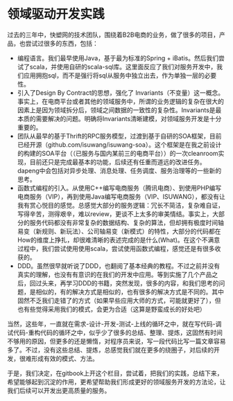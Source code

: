 # 领域驱动开发实践

过去的三年中，快塑网的技术团队，围绕着B2B电商的业务，做了很多的项目，产品，也尝试过很多的东西，包括：

* 编程语言。我们最早使用Java，基于最为标准的Spring + iBatis。然后我们尝试了scala，并使用自研的scala-sql库。这里面反应了我们对服务开发中，我们应用拥抱sql，而不是强行将sql从服务中独立出去，作为单独一层的必要性。
* 引入了Design By Contract的思想，强化了 Invariants（不变量）这一概念。事实上，在电商平台或者其他的领域服务中，所谓的业务逻辑的复杂在很大的因素上是因为领域拆分后，领域之间数据的一致性的复杂性。Invariants是最本质的需要解决的问题。明确将Invariants清晰建模，对领域服务开发是十分重要的。
* 团队从最早的基于Thrift的RPC服务模型，过渡到基于自研的SOA框架，目前已经开源（github.com/isuwang/isuwang-soa）。这个框架是在我之前设计的构建的SOA平台（（已服务与国内某前三的电商平台））的一次cleanroom实现，目前还只是完成最基本的功能，后续还有任重而道远的改进任务。dapeng中会包括对异步处理、消息处理、任务调度、服务治理等的一些新的思考。
* 函数式编程的引入。从使用C++编写电商服务（腾讯电商）、到使用PHP编写电商服务（VIP），再到使用Java编写电商服务（VIP、ISUWANG），都没有让我有赏心悦目的感觉。总感觉大部分的服务逻辑：冗长不简洁，复杂难自证，写得辛苦，测得艰辛，难以review，更谈不上太多的审美情结。事实上，大部分的服务代码都没有非常复杂的数据结构、复杂的算法，但却拥有极度时间轴易变（新规则、新玩法）、公司轴易变（新模式）的特性，大部分的代码都在How的维度上挣扎，却很难清晰的表述完成的是什么\(What\)。在这个不满意过程中，我们尝试使用使用scala，尝试使用函数式编程，感觉还是有很多收获的。
* DDD。虽然很早就听说了DDD，也翻阅了基本经典的教程。不过之前并没有真实的理解，也没有有意识的在我们的开发中应用。等到实施了几个产品之后，回过头来，再学习DDD的书籍，突然发现，很多的内容，和我们思考的问题，是相似的，有的解决方式是相似的，也有很多的解决方式是不同的。其中固然不乏我们走错了的方式（如果早些应用大师的方式，可能就更好了），但也有些觉得采用我们的模式，会更为合适（这算是野蛮成长的好处吧）

当然，这些年，一直就在需求-设计-开发-测试-上线的循环之中，就在写代码-调试代码-重构代码的循环之中，似乎少了很多的总结、整理、提炼，这固然有时间不够用的原因，但更多的还是懒惰，对程序员来说，写一段代码比写一篇文章容易多了。不过，没有这些总结、提炼，总感觉我们就在更多的绕圈子，对后续的开发，很难形成有效的模式、方法。

于是，我们决定，在gitbook上开这个栏目，尝试着，把我们的实践，总结下来，希望能够起到沉淀的作用，更希望帮助我们形成更好的领域服务开发的方法论，让我们后续可以开发出更高质量的服务。

